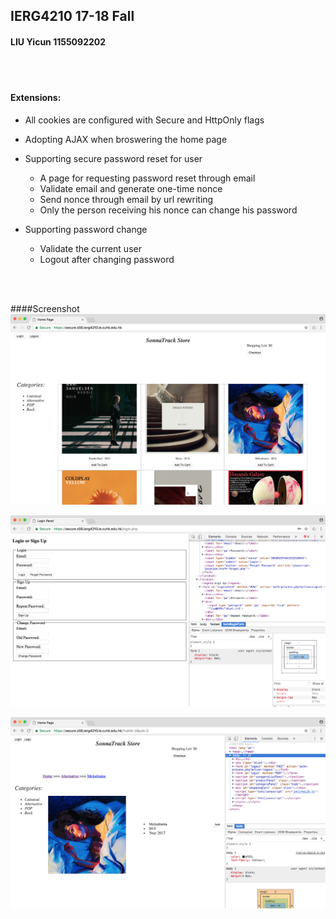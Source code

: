 ## IERG4210 17-18 Fall

#### LIU Yicun 1155092202

<br></br>

#### Extensions:

- All cookies are configured with Secure and HttpOnly flags

- Adopting AJAX when broswering the home page

- Supporting secure password reset for user

  - A page for requesting password reset through email
  - Validate email and generate one-time nonce
  - Send nonce through email by url rewriting
  - Only the person receiving his nonce can change his password

- Supporting password change

  - Validate the current user
  - Logout after changing password


<br></br>

####Screenshot
![1](screenshot/1.png)

![2](screenshot/2.png)

![3](screenshot/3.png)

